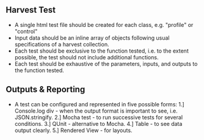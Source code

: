 ## Harvest Test

* A single html test file should be created for each class, e.g. "profile" or "control"
* Input data should be an inline array of objects following usual specifications of a harvest collection.
* Each test should be exclusive to the function tested, i.e. to the extent possible, the test should not include additional functions.
* Each test should be exhaustive of the parameters, inputs, and outputs to the function tested.

## Outputs & Reporting

* A test can be configured and represented in five possible forms:
    1.] Console.log div - when the output format is important to see, i.e. JSON.stringify.
    2.] Mocha test - to run successive tests for several conditions.
    3.] QUnit - alternative to Mocha.
    4.] Table - to see data output clearly.
    5.] Rendered View - for layouts.

